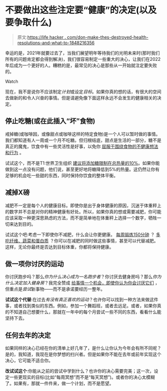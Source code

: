 # 不要做出这些注定要“健康”的决定(以及要争取什么)

> 原文:[https://life hacker . com/don-make-thes-destroyed-health-resolutions-and-what-to-1848216356](https://lifehacker.com/dont-make-these-doomed-health-resolutions-and-what-to-1848216356)

幸运的是，2021年就要过去了，当我们展望明年等待我们的光明未来时(那时我们所有的问题肯定都会得到解决)，我们很容易制定一些重大的决心，让我们在2022年后成为一个更好的人。糟糕的是，最常见的决心是那些从一开始就注定要失败的。

Watch

现在，我不是说你不应该制定*计划*或设定*目标*。如果你真的想的话，有很大的空间去做新的和令人兴奋的事情。但是请避免像下面这样永远不会发生的健康相关的决定。

## 停止吃糖(或在此插入“坏”食物)

戒掉糖(或咖啡因，或像甜点或咖啡这样的特定食物)是一个人可以暂时做的事情。我们都知道有人一周或一个月不吃糖。但归根结底，甜点是生活的一部分，糖不是真正的魔鬼，饮食中有一些灵活性是好事，以免你 [屈服于围绕食物的不健康想法和行为](https://lifehacker.com/how-diets-like-whole30-can-lead-to-eating-disorders-1823093555) 。

试试这个，而不是T1:世界卫生组织 [建议将添加糖限制在总热量的10%](https://www.ages.at/en/topics/nutrition/who-sugar-recommendations/)。如果你能做到这一点没有问题，他们说，甚至更好地将糖降低到5%的热量。这仍然让你有足够的机会吃一些甜的东西，同时保持你饮食的整体平衡。

## 减掉X磅

减肥不一定是每个人的健康目标。即使你是出于身体健康的原因，沉迷于体重秤上的数字并不总是对你的精神健康有好处。所以，如果你真的想或需要减肥，你可能应该采取一种更深思熟虑的方法，而不是简单地在体重秤上选择一个数字，牺牲一切来达到目的。

试试这个吧:考虑一下即使你不减肥，什么会让你更健康。 [每周锻炼150分钟](https://lifehacker.com/the-new-exercise-guidelines-are-even-easier-to-meet-1830380875) ？ [多吃纤维、蔬菜和蛋白质](https://lifehacker.com/how-to-eat-healthier-without-tracking-calories-1847759847) ？你可以在减肥的同时做这些事情，甚至可以代替减肥。这样，无论你最终是否达到目标体重，你都将保持健康。

## 做一项你讨厌的运动

你讨厌跑步吗？那么*你为什么决心成为一名跑步者*？你讨厌去健身房吗？那么*你为什么决定加入健身房*？我完全赞成 [给事情一个机会，即使你认为你会讨厌它们](https://lifehacker.com/try-things-you-dont-think-you-like-1846927489) ，但重点是*尝试*新事物——而不是承诺要经历一整年。

**试试这个代替**:在过去*有没有真正喜欢的运动*？也许你可以找到一种方法来做这件事，或者找到类似的东西。例如，参加一个舞蹈班，或者去远足。或者，如果你真的不知道自己想要什么，那就在一年中的每个月尝试一些不同的东西，看看什么能坚持下去。

## 任何去年的决定

如果同样的决心已经在你的清单上好几年了，是什么让你认为今年会有所不同呢？是的，我知道，我现在是你梦想的扫兴者。但是如果你不能在去年或前年实现这个决心，它可能不适合你。

**改试试这个**:你能从之前的尝试中学到什么？也许你的决心需要完美；这一次，设定一些更现实的目标(比如“每周冥想”而不是“每天冥想”)。或者你的决心太模糊了。如果有，那就一件件来，做一个计划，而不是愿望。